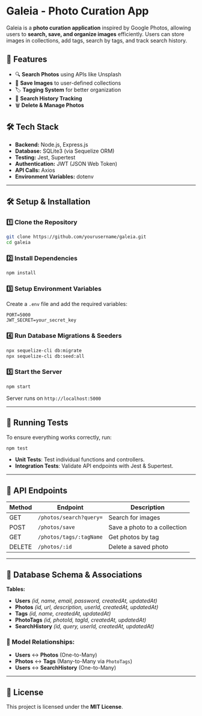 # Galeia - Photo Curation App

Galeia is a **photo curation application** inspired by Google Photos, allowing users to **search, save, and organize images** efficiently. Users can store images in collections, add tags, search by tags, and track search history.

## 🚀 Features
- 🔍 **Search Photos** using APIs like Unsplash
- 📁 **Save Images** to user-defined collections
- 🏷️ **Tagging System** for better organization
- 🔄 **Search History Tracking**
- 🗑️ **Delete & Manage Photos**

## 🛠️ Tech Stack
- **Backend:** Node.js, Express.js
- **Database:** SQLite3 (via Sequelize ORM)
- **Testing:** Jest, Supertest
- **Authentication:** JWT (JSON Web Token)
- **API Calls:** Axios
- **Environment Variables:** dotenv

---

## 🛠️ Setup & Installation
### 1️⃣ Clone the Repository
```bash
git clone https://github.com/yourusername/galeia.git
cd galeia
```

### 2️⃣ Install Dependencies
```bash
npm install
```

### 3️⃣ Setup Environment Variables
Create a `.env` file and add the required variables:
```
PORT=5000
JWT_SECRET=your_secret_key
```

### 4️⃣ Run Database Migrations & Seeders
```bash
npx sequelize-cli db:migrate
npx sequelize-cli db:seed:all
```

### 5️⃣ Start the Server
```bash
npm start
```
Server runs on `http://localhost:5000`

---

## 🧪 Running Tests
To ensure everything works correctly, run:
```bash
npm test
```
- **Unit Tests**: Test individual functions and controllers.
- **Integration Tests**: Validate API endpoints with Jest & Supertest.

---

## 📌 API Endpoints
| Method | Endpoint                 | Description |
|--------|--------------------------|-------------|
| GET    | `/photos/search?query=`   | Search for images |
| POST   | `/photos/save`            | Save a photo to a collection |
| GET    | `/photos/tags/:tagName`   | Get photos by tag |
| DELETE | `/photos/:id`             | Delete a saved photo |

---

## 🔗 Database Schema & Associations
**Tables:**
- **Users** *(id, name, email, password, createdAt, updatedAt)*
- **Photos** *(id, url, description, userId, createdAt, updatedAt)*
- **Tags** *(id, name, createdAt, updatedAt)*
- **PhotoTags** *(id, photoId, tagId, createdAt, updatedAt)*
- **SearchHistory** *(id, query, userId, createdAt, updatedAt)*

### 🔗 Model Relationships:
- **Users** ↔ **Photos** (One-to-Many)
- **Photos** ↔ **Tags** (Many-to-Many via `PhotoTags`)
- **Users** ↔ **SearchHistory** (One-to-Many)

---

## 📜 License
This project is licensed under the **MIT License**.


